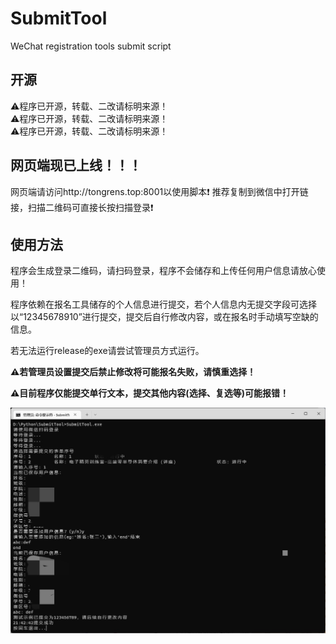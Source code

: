 # SubmitTool
WeChat registration tools submit script

## 开源
⚠程序已开源，转载、二改请标明来源！  
⚠程序已开源，转载、二改请标明来源！  
⚠程序已开源，转载、二改请标明来源！  

## 网页端现已上线！！！
网页端请访问http://tongrens.top:8001以使用脚本❗
推荐复制到微信中打开链接，扫描二维码可直接长按扫描登录❗

## 使用方法
程序会生成登录二维码，请扫码登录，程序不会储存和上传任何用户信息请放心使用！

程序依赖在报名工具储存的个人信息进行提交，若个人信息内无提交字段可选择以“12345678910”进行提交，提交后自行修改内容，或在报名时手动填写空缺的信息。

若无法运行release的exe请尝试管理员方式运行。

**⚠若管理员设置提交后禁止修改将可能报名失败，请慎重选择！**

**⚠目前程序仅能提交单行文本，提交其他内容(选择、复选等)可能报错！**


![image](https://raw.githubusercontent.com/Tongrens/my_gallery/main/image/example.jpg)
